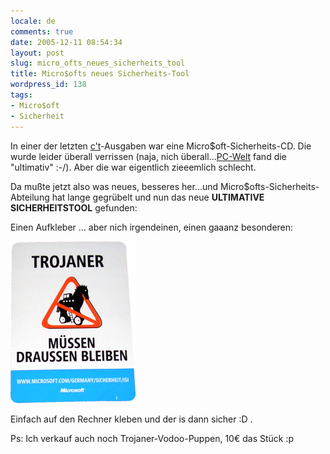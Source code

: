 ```yaml
---
locale: de
comments: true
date: 2005-12-11 08:54:34
layout: post
slug: micro_ofts_neues_sicherheits_tool
title: Micro$ofts neues Sicherheits-Tool
wordpress_id: 138
tags:
- Micro$oft
- Sicherheit
---
```


In einer der letzten [c't](http://heise.de/ct)-Ausgaben war eine
Micro$oft-Sicherheits-CD. Die wurde leider überall verrissen (naja, nich
überall...[PC-Welt](http://pcwelt.de) fand die "ultimativ" :-/). Aber die war
eigentlich zieeemlich schlecht.

Da mußte jetzt also was neues, besseres her...und
Micro$ofts-Sicherheits-Abteilung hat lange gegrübelt und nun das neue
**ULTIMATIVE SICHERHEITSTOOL** gefunden:

Einen Aufkleber ... aber nich irgendeinen, einen gaaanz besonderen:

![](/images/2005-12-11-micro_ofts_neues_sicherheits_tool/Trojaner.png)

Einfach auf den Rechner kleben und der is dann sicher :D .

Ps: Ich verkauf auch noch Trojaner-Vodoo-Puppen, 10€ das Stück :p

